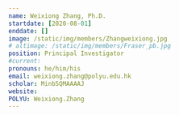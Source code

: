 ```yaml
---
name: Weixiong Zhang, Ph.D.
startdate: [2020-08-01]
enddate: []
image: /static/img/members/Zhangweixiong.jpg
# altimage: /static/img/members/Fraser_pb.jpg
position: Principal Investigator
#current:
pronouns: he/him/his
email: weixiong.zhang@polyu.edu.hk
scholar: Minb5QMAAAAJ
website:
POLYU: Weixiong.Zhang
---
```

